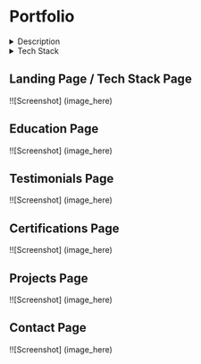 # Portfolio

<details>
    <summary>Description</summary>
    Portfolio website that shows all my tech stack, testimonials on the Home Page. You can see all my certifications when you navigate to the certifications page.
    All my projects are also displayed on this portfolio and can direct viewers to th corresponding github repository once the project's title has been clicked.
    There is also a contact form that lets viewers input their name, email address, callback number and message they would love to leave for me.
    All the icons located in the footer are accessible to get my information such as: LinkedIn, Github, my resume, my business card. You could also schedule an appointment through calendly, sends me an email using your personal email, or give me a call using one of the icons.
</details>

<details>
    <summary>Tech Stack</summary>
    Javascript ||
    React ||
    Redux ||
    React-Slick ||
    Material UI ||
    EmailJS
</details>

## Landing Page / Tech Stack Page
!![Screenshot] (image_here)

## Education Page
!![Screenshot] (image_here)

## Testimonials Page
!![Screenshot] (image_here)

## Certifications Page
!![Screenshot] (image_here)

## Projects Page
!![Screenshot] (image_here)

## Contact Page
!![Screenshot] (image_here)
